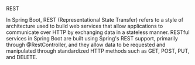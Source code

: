 REST 

In Spring Boot, REST (Representational State Transfer) refers to a style 
of architecture used to build web services that allow applications to communicate
over HTTP by exchanging data in a stateless manner. RESTful services in Spring Boot
are built using Spring's REST support, primarily through @RestController, and they
allow data to be requested and manipulated through standardized HTTP methods such 
as GET, POST, PUT, and DELETE.